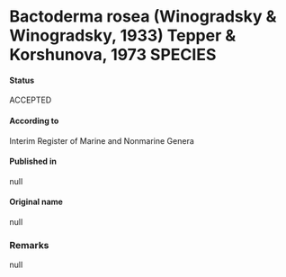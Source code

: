 # Bactoderma rosea (Winogradsky & Winogradsky, 1933) Tepper & Korshunova, 1973 SPECIES

#### Status
ACCEPTED

#### According to
Interim Register of Marine and Nonmarine Genera

#### Published in
null

#### Original name
null

### Remarks
null